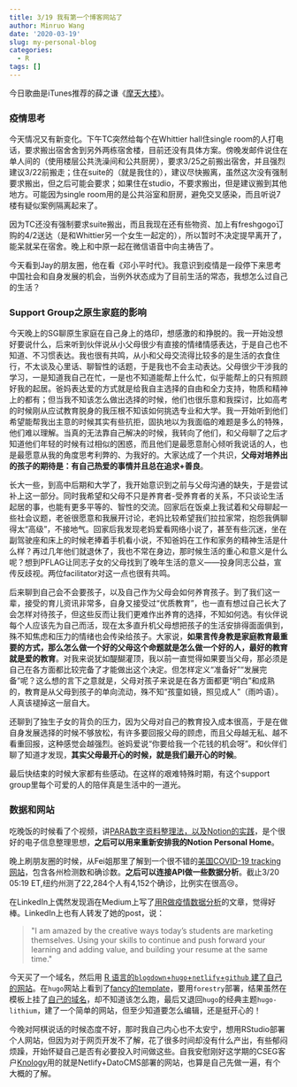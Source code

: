 ```yaml
---
title: 3/19 我有第一个博客网站了
author: Minruo Wang
date: '2020-03-19'
slug: my-personal-blog
categories:
  - R
tags: []
---
```


今日歌曲是iTunes推荐的薛之谦《[摩天大楼](https://www.youtube.com/watch?v=EPvyXuz8op0)》。

### 疫情思考

今天情况又有新变化。下午TC突然给每个在Whittier hall住single room的人打电话，要求搬出宿舍舍到另外两栋宿舍楼，目前还没有具体方案。傍晚发邮件说住在单人间的（使用楼层公共洗澡间和公共厨房），要求3/25之前搬出宿舍，并且强烈建议3/22前搬走；住在suite的（就是我住的），建议尽快搬离，虽然这次没有强制要求搬出，但之后可能会要求；如果住在studio，不要求搬出，但是建议搬到其他地方。可能因为single room用的是公共浴室和厨房，避免交叉感染，而且听说7楼有疑似案例隔离起来了。

因为TC还没有强制要求suite搬出，而且我现在还有些物资、加上有freshgogo订购的4/2送达（是和Whittier另一个女生一起定的），所以暂时不决定提早离开了，能呆就呆在宿舍。晚上和中原一起在微信语音中向主祷告了。

今天看到Jay的朋友圈，他在看《邓小平时代》。我意识到疫情是一段停下来思考中国社会和自身发展的机会，当例外状态成为了目前生活的常态，我想怎么过自己的生活？

### Support Group之原生家庭的影响
今天晚上的SG聊原生家庭在自己身上的烙印，想感激的和挣脱的。我一开始没想好要说什么，后来听到伙伴说从小父母很少有直接的情绪情感表达，于是自己也不知道、不习惯表达。我也很有共鸣，从小和父母交流得比较多的是生活的衣食住行，不太谈及心里话、聊智性的话题，于是我也不会主动表达。父母很少干涉我的学习，一是知道我自己在忙，一是也不知道能帮上什么忙，似乎能帮上的只有照顾好我的起居。爸妈表达爱的方式就是给我自主选择的自由和全力支持，物质和精神上的都有；但当我不知该怎么做出选择的时候，他们也很乐意和我探讨，比如高考的时候刚从应试教育脱身的我压根不知该如何挑选专业和大学。我一开始听到他们希望能帮我出主意的时候其实有些抗拒，固执地以为我面临的难题是多么的特殊，他们难以理解。当真的无法靠自己解决的时候，我转向了他们，和父母聊了之后才知道他们年轻的时候有过相似的困惑，而且他们是最愿意耐心倾听我说话的人，也是最愿意从我的角度思考利弊的、为我好的。大家达成了一个共识，**父母对培养出的孩子的期待是：有自己热爱的事情并且总在追求+善良**。

长大一些，到高中后期和大学了，我开始意识到之前与父母沟通的缺失，于是尝试补上这一部分。同时我希望和父母不只是养育者-受养育者的关系，不只谈论生活起居的事，也能有更多平等的、智性的交流。回家后在饭桌上我试着和父母聊起一些社会议题，老爸很愿意和我展开讨论，老妈比较希望我们拉拉家常，抱怨我俩聊得太“高级”，不接地气。回家后我发现老妈爱看网络小说了，甚至有些沉迷，坐在副驾驶座和床上的时候老捧着手机看小说，不知爸妈在工作和家务的精神生活是什么样？再过几年他们就退休了，我也不常在身边，那时候生活的重心和意义是什么呢？想到PFLAG让同志子女的父母找到了晚年生活的意义——投身同志公益，宣传反歧视。两位facilitator对这一点也很有共鸣。

后来聊到自己会不会要孩子，以及自己作为父母会如何养育孩子。到了我们这一辈，接受的育儿资讯非常多，自身又接受过“优质教育”，也一直有想过自己长大了会怎样对待孩子，但这些反而让我们更难作出养育的选择，不知如何选。有伙伴说每个人应该先为自己而活，现在太多直升机父母想把孩子的生活安排得面面俱到，殊不知焦虑和压力的情绪也会传染给孩子。大家说，**如果言传身教是家庭教育最重要的方式，那么怎么做一个好的父母这个命题就是怎么做一个好的人，最好的教育就是爱的教育**。对我来说犹如醍醐灌顶，我以前一直觉得如果要当父母，那必须是自己在各方面都比较完备了才能做出这个决定。但怎样定义“准备好”“发展完备”呢？这么想的言下之意就是，父母对孩子来说是在各方面都更“明白”和成熟的，教育是从父母到孩子的单向流动，殊不知“孩童如镜，照见成人”（雨吟语）。人真该褪掉这一层自大。

还聊到了独生子女的背负的压力，因为父母对自己的教育投入成本很高，于是在做自身发展选择的时候不够放松，有许多要回报父母的顾虑，而且父母越无私、越不看重回报，这种感觉会越强烈。爸妈爱说“你要给我一个花钱的机会呀”。和伙伴们聊了知道才发现，**其实父母最开心的时候，就是我们最开心的时候**。

最后快结束的时候大家都有些感动。在这样的艰难特殊时期，有这个support group里每个可爱的人的陪伴真是生活中的一道光。

### 数据和网站

吃晚饭的时候看了个视频，讲[PARA数字资料整理法，以及Notion的实践](https://happyaddone.com/PARA-Notion-66b64e4ebdf445f1bcdcb42f846901c7)，是个很好的电子信息整理思想，**之后可以用来重新安排我的Notion Personal Home**。

晚上刷朋友圈的时候，从Fei姐那里了解到一个很不错的[美国COVID-19 tracking网站](https://covidtracking.com/data/?from=singlemessage&isappinstalled=0)，包含各州检测数和确诊数。**之后可以连接API做一些数据分析**。截止3/20 05:19 ET,纽约州测了22,284个人有4,152个确诊，比例实在很高😢。

在LinkedIn上偶然发现涵在Medium上写了[用R做疫情数据分析](https://towardsdatascience.com/visualize-the-pandemic-with-r-covid-19-c3443de3b4e4)的文章，觉得好棒。LinkedIn上也有人转发了她的post，说：
> "I am amazed by the creative ways today’s students are marketing themselves.
Using your skills to continue and push forward your learning and adding value, and building your resume at the same time."

今天买了一个域名，然后用 [R 语言的`blogdown`+`hugo`+`netlify`+`github` 建了自己的网站](https://cosx.org/2018/01/build-blog-with-blogdown-hugo-netlify-github/)。在`hugo`网站上看到了[fancy的template](https://themes.gohugo.io/kross-hugo-portfolio-template/)，要用`forestry`部署，结果虽然在模板上挂了[自己的域名](https://minruowang.com/)，却不知道该怎么跑，最后又退回`hugo`的经典主题`hugo-lithium`，建了一个简单的网站，但至少知道要怎么编辑，还是挺开心的！

今晚对阿棋说话的时候态度不好，那时我自己内心也不太安宁，想用RStudio部署个人网站，但因为对于网页开发不了解，花了很多时间却没有什么产出，有些郁闷烦躁，开始怀疑自己是否有必要投入时间做这些。自我安慰刚好这学期的CSEG客户[Knology](https://knology.org/)用的就是Netlify+DatoCMS部署的网站，也算是自己先做一遍，有个大概的了解。
